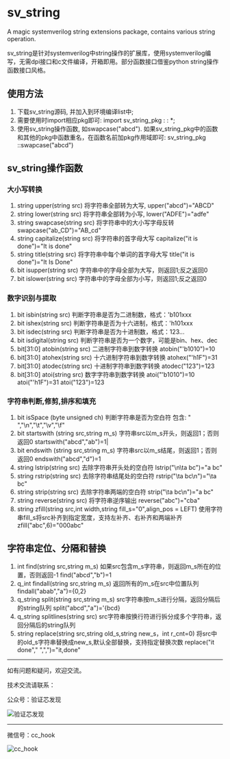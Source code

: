 # sv_string

A magic systemverilog string extensions package, contains various string operation.

sv_string是针对systemverilog中string操作的扩展库，使用systemverilog编写，无需dpi接口和c文件编译，开箱即用。部分函数接口借鉴python string操作函数接口风格。

## 使用方法

1. 下载sv_string源码, 并加入到环境编译list中;
2. 需要使用时import相应pkg即可: import sv_string_pkg : : *;
3. 使用sv_string操作函数, 如swapcase("abcd").
   如果sv_string_pkg中的函数和其他的pkg中函数重名，在函数名前加pkg作用域即可:
   sv_string_pkg ::swapcase("abcd")

## sv_string操作函数

### 大小写转换

1. string upper(string src)
   将字符串全部转为大写,
   upper("abcd")="ABCD"
2. string lower(string src)
   将字符串全部转为小写,
   lower("ADFE")="adfe"
3. string swapcase(string src)
   将字符串中的大小写字母反转
   swapcase("ab_CD")="AB_cd"
4. string capitalize(string src)
   将字符串的首字母大写
   capitalize("it is done")="It is done"
5. string title(string src)
   将字符串中每个单词的首字母大写
   title("it is done")="It Is Done"
6. bit isupper(string src)
   字符串中的字母全部为大写，则返回1;反之返回0
7. bit islower(string src)
   字符串中的字母全部为小写，则返回1;反之返回0

### 数字识别与提取

1. bit isbin(string src)
   判断字符串是否为二进制数，格式：'b101xxx
2. bit ishex(string src)
   判断字符串是否为十六进制，格式：'h101xxx
3. bit isdec(string src)
   判断字符串是否为十进制数，格式：123...
4. bit isdigital(string src)
   判断字符串是否为一个数字，可能是bin、hex、dec
5. bit[31:0] atobin(string src)
   二进制字符串到数字转换
   atobin("'b1010")=10
6. bit[31:0] atohex(string src)
   十六进制字符串到数字转换
   atohex("'h1F")=31
7. bit[31:0] atodec(string src)
   十进制字符串到数字转换
   atodec("123")=123
8. bit[31:0] atoi(string src)
   数字字符串到数字转换
   atoi("'b1010")=10
   atoi("'h1F")=31
   atoi("123")=123

### 字符串判断,修剪,排序和填充

1. bit isSpace (byte unsigned ch)
   判断字符串是否为空白符
   包含: " ","\n","\t","\v","\f"
2. bit startswith (string src,string m_s)
   字符串src以m_s开头，则返回1；否则返回0
   startswith("abcd","ab")=1|
3. bit endswith (string src,string m_s)
   字符串src以m_s结尾，则返回1；否则返回0
   endswith("abcd","d")=1
4. string lstrip(string src)
   去除字符串开头处的空白符
   lstrip("\n\ta bc")="a bc"
5. string rstrip(string src)
   去除字符串结尾处的空白符
   rstrip("\ta bc\n")="\ta bc"
6. string strip(string src)
   去除字符串两端的空白符
   strip("\ta bc\n")="a bc"
7. string reverse(string src)
   将字符串逆序输出
   reverse("abc")="cba"
8. string zfill(string src,int width,string fill_s="0",align_pos = LEFT)
   使用字符串fill_s将src补齐到指定宽度，支持左补齐、右补齐和两端补齐
   zfill("abc",6)="000abc"

## 字符串定位、分隔和替换

1. int find(string src,string m_s)
   如果src包含m_s字符串，则返回m_s所在的位置，否则返回-1
   find("abcd","b")=1
2. q_int findall(string src,string m_s)
   返回所有的m_s在src中位置队列
   findall("abab","a")={0,2}
3. q_string split(string src,string m_s)
   src字符串按m_s进行分隔，返回分隔后的string队列
   split("abcd","a")='{bcd}
4. q_string splitlines(string src)
   src字符串按换行符进行拆分成多个字符串，返回分隔后的string队列
5. string replace(string src,string old_s,string new_s，int r_cnt=0)
   将src中的old_s字符串替换成new_s,默认全部替换，支持指定替换次数
   replace("it done"," ",",")="it,done"

----
如有问题和疑问，欢迎交流。

技术交流请联系：

公众号：验证芯发现

![验证芯发现](https://gitee.com/cc-hook/picture/raw/master/wechat/weixin.jpg)

---

微信号：cc_hook

![cc_hook](https://gitee.com/cc-hook/picture/raw/master/wechat/微信图片_20220316213415.jpg)